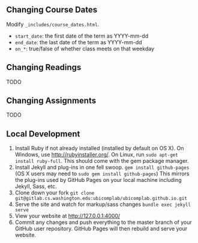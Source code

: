## Changing Course Dates
Modify `_includes/course_dates.html`. 
- `start_date`: the first date of the term as YYYY-mm-dd
- `end_date`: the last date of the term as YYYY-mm-dd
- `on_*`: true/false of whether class meets on that weekday

## Changing Readings
TODO

## Changing Assignments
TODO

## Local Development

1. Install Ruby if not already installed (installed by default on OS X). On Windows, use http://rubyinstaller.org/. On Linux, run `sudo apt-get install ruby-full`. This should come with the gem package manager.
2. Install Jekyll and plug-ins in one fell swoop. `gem install github-pages` (OS X users may need to `sudo gem install github-pages`) This mirrors the plug-ins used by GitHub Pages on your local machine including Jekyll, Sass, etc.
3. Clone down your fork `git clone git@gitlab.cs.washington.edu:ubicomplab/ubicomplab.github.io.git`
4. Serve the site and watch for markup/sass changes `bundle exec jekyll serve`
5. View your website at http://127.0.0.1:4000/
6. Commit any changes and push everything to the master branch of your GitHub user repository. GitHub Pages will then rebuild and serve your website.

